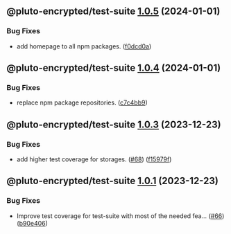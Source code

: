 ## @pluto-encrypted/test-suite [1.0.5](https://github.com/atala-community-projects/pluto-encrypted/compare/@pluto-encrypted/test-suite@1.0.4...@pluto-encrypted/test-suite@1.0.5) (2024-01-01)


### Bug Fixes

* add homepage to all npm packages. ([f0dcd0a](https://github.com/atala-community-projects/pluto-encrypted/commit/f0dcd0a90ff8cf5278de1158a6e90298d25d43c4))

## @pluto-encrypted/test-suite [1.0.4](https://github.com/atala-community-projects/pluto-encrypted/compare/@pluto-encrypted/test-suite@1.0.3...@pluto-encrypted/test-suite@1.0.4) (2024-01-01)


### Bug Fixes

* replace npm package repositories. ([c7c4bb9](https://github.com/atala-community-projects/pluto-encrypted/commit/c7c4bb9e5ab55762ac44bc9caa1b98094088647d))

## @pluto-encrypted/test-suite [1.0.3](https://github.com/elribonazo/pluto-encrypted/compare/@pluto-encrypted/test-suite@1.0.2...@pluto-encrypted/test-suite@1.0.3) (2023-12-23)


### Bug Fixes

* add higher test coverage for storages. ([#68](https://github.com/elribonazo/pluto-encrypted/issues/68)) ([f15979f](https://github.com/elribonazo/pluto-encrypted/commit/f15979fff3c58f04d0eb617eda3a5eb677b1dfa1))

## @pluto-encrypted/test-suite [1.0.1](https://github.com/elribonazo/pluto-encrypted/compare/@pluto-encrypted/test-suite@1.0.0...@pluto-encrypted/test-suite@1.0.1) (2023-12-23)


### Bug Fixes

* Improve test coverage for test-suite with most of the needed fea… ([#66](https://github.com/elribonazo/pluto-encrypted/issues/66)) ([b90e406](https://github.com/elribonazo/pluto-encrypted/commit/b90e40670e82808f38b880456ccc0c5505b48757))

